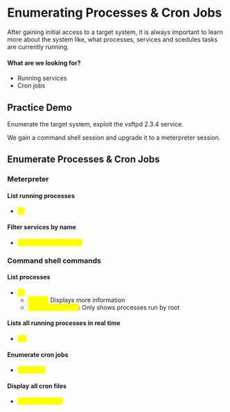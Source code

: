 # Enumerating Processes & Cron Jobs

After gaining initial access to a target system, it is always important to learn more about the system like, what processes, services and scedules tasks are currently running.

#### What are we looking for?

* Running services
* Cron jobs

## Practice Demo

Enumerate the target system, exploit the vsftpd 2.3.4 service.

We gain a command shell session and upgrade it to a meterpreter session.

## Enumerate Processes & Cron Jobs

### Meterpreter

#### List running processes

* <mark style="color:yellow;">ps</mark>

#### Filter services by name

* <mark style="color:yellow;">pgrep 'nameofservice'</mark>

### Command shell commands

#### List processes

* <mark style="color:yellow;">ps</mark>&#x20;
  * <mark style="color:yellow;">ps aux:</mark> Displays more information
  * <mark style="color:yellow;">ps aux | grep root</mark>: Only shows processes run by root

#### Lists all running processes in real time

* <mark style="color:yellow;">top</mark>

#### Enumerate cron jobs

* <mark style="color:yellow;">crontab -l</mark>

#### Display all cron files

* <mark style="color:yellow;">ls -al /etc/cron\*</mark>

